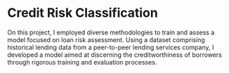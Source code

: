 # Credit Risk Classification

On this project, I employed diverse methodologies to train and assess a model focused on loan risk assessment. Using a dataset comprising historical lending data from a peer-to-peer lending services company, I developed a model aimed at discerning the creditworthiness of borrowers through rigorous training and evaluation processes.
